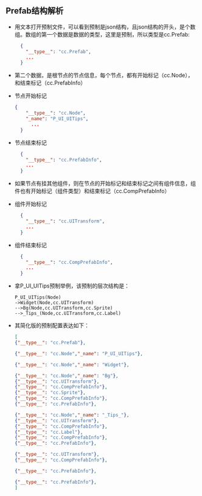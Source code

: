 ## Prefab结构解析

- 用文本打开预制文件，可以看到预制是json结构，且json结构的开头，是个数组。数组的第一个数据是数据的类型，这里是预制，所以类型是cc.Prefab:

  ```json
    {
      "__type__": "cc.Prefab",
      ...
    }
  ```

- 第二个数据，是根节点的节点信息，每个节点，都有开始标记（cc.Node），和结束标记（cc.PrefabInfo）

- 节点开始标记

  ```json
  {
      "__type__": "cc.Node",
      "_name": "P_UI_UITips",
    	...
    }
  ```

- 节点结束标记

  ```json
    {
      "__type__": "cc.PrefabInfo",
      ...
    }
  ```

- 如果节点有挂其他组件，则在节点的开始标记和结束标记之间有组件信息，组件也有开始标记（组件类型）和结束标记（cc.CompPrefabInfo）

- 组件开始标记

  ```json
    {
      "__type__": "cc.UITransform",
      ...
    }
  ```

- 组件结束标记

  ```json
    {
      "__type__": "cc.CompPrefabInfo",
      ...
    }
  ```

- 拿P_UI_UITips预制举例，该预制的层次结构是：

  ```
  P_UI_UITips(Node)
  ->Widget(Node,cc.UITransform)
  -->Bg(Node,cc.UITransform,cc.Sprite)
  -->_Tips_(Node,cc.UITransform,cc.Label)
  ```

- 其简化版的预制配置表达如下：

  ```json
  [
  {"__type__": "cc.Prefab"},
  
  {"__type__": "cc.Node","_name": "P_UI_UITips"},
  
  {"__type__": "cc.Node","_name": "Widget"},
  
  {"__type__": "cc.Node","_name": "Bg"},
  {"__type__": "cc.UITransform"},
  {"__type__": "cc.CompPrefabInfo"},
  {"__type__": "cc.Sprite"},
  {"__type__": "cc.CompPrefabInfo"},
  {"__type__": "cc.PrefabInfo"},
  
  {"__type__": "cc.Node","_name": "_Tips_"},
  {"__type__": "cc.UITransform"},
  {"__type__": "cc.CompPrefabInfo"},
  {"__type__": "cc.Label"},
  {"__type__": "cc.CompPrefabInfo"},
  {"__type__": "cc.PrefabInfo"},
  
  {"__type__": "cc.UITransform"},
  {"__type__": "cc.CompPrefabInfo"},
  
  {"__type__": "cc.PrefabInfo"},
  
  {"__type__": "cc.PrefabInfo"},
  ]
  ```

  
